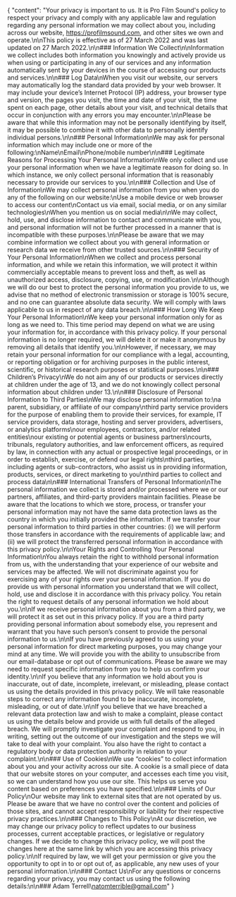 {
  "content": "Your privacy is important to us. It is Pro Film Sound's policy to respect your privacy and comply with any applicable law and regulation regarding any personal information we may collect about you, including across our website, https://profilmsound.com, and other sites we own and operate.\n\nThis policy is effective as of 27 March 2022 and was last updated on 27 March 2022.\n\n### Information We Collect\n\nInformation we collect includes both information you knowingly and actively provide us when using or participating in any of our services and any information automatically sent by your devices in the course of accessing our products and services.\n\n### Log Data\nWhen you visit our website, our servers may automatically log the standard data provided by your web browser. It may include your device’s Internet Protocol (IP) address, your browser type and version, the pages you visit, the time and date of your visit, the time spent on each page, other details about your visit, and technical details that occur in conjunction with any errors you may encounter.\n\nPlease be aware that while this information may not be personally identifying by itself, it may be possible to combine it with other data to personally identify individual persons.\n\n### Personal Information\nWe may ask for personal information which may include one or more of the following:\nName\nEmail\nPhone/mobile number\n\n### Legitimate Reasons for Processing Your Personal Information\nWe only collect and use your personal information when we have a legitimate reason for doing so. In which instance, we only collect personal information that is reasonably necessary to provide our services to you.\n\n### Collection and Use of Information\nWe may collect personal information from you when you do any of the following on our website:\nUse a mobile device or web browser to access our content\nContact us via email, social media, or on any similar technologies\nWhen you mention us on social media\n\nWe may collect, hold, use, and disclose information to contact and communicate with you, and personal information will not be further processed in a manner that is incompatible with these purposes.\n\nPlease be aware that we may combine information we collect about you with general information or research data we receive from other trusted sources.\n\n### Security of Your Personal Information\nWhen we collect and process personal information, and while we retain this information, we will protect it within commercially acceptable means to prevent loss and theft, as well as unauthorized access, disclosure, copying, use, or modification.\n\nAlthough we will do our best to protect the personal information you provide to us, we advise that no method of electronic transmission or storage is 100% secure, and no one can guarantee absolute data security. We will comply with laws applicable to us in respect of any data breach.\n\n### How Long We Keep Your Personal Information\nWe keep your personal information only for as long as we need to. This time period may depend on what we are using your information for, in accordance with this privacy policy. If your personal information is no longer required, we will delete it or make it anonymous by removing all details that identify you.\n\nHowever, if necessary, we may retain your personal information for our compliance with a legal, accounting, or reporting obligation or for archiving purposes in the public interest, scientific, or historical research purposes or statistical purposes.\n\n### Children’s Privacy\nWe do not aim any of our products or services directly at children under the age of 13, and we do not knowingly collect personal information about children under 13.\n\n### Disclosure of Personal Information to Third Parties\nWe may disclose personal information to:\na parent, subsidiary, or affiliate of our company\nthird party service providers for the purpose of enabling them to provide their services, for example, IT service providers, data storage, hosting and server providers, advertisers, or analytics platforms\nour employees, contractors, and/or related entities\nour existing or potential agents or business partners\ncourts, tribunals, regulatory authorities, and law enforcement officers, as required by law, in connection with any actual or prospective legal proceedings, or in order to establish, exercise, or defend our legal rights\nthird parties, including agents or sub-contractors, who assist us in providing information, products, services, or direct marketing to you\nthird parties to collect and process data\n\n### International Transfers of Personal Information\nThe personal information we collect is stored and/or processed where we or our partners, affiliates, and third-party providers maintain facilities. Please be aware that the locations to which we store, process, or transfer your personal information may not have the same data protection laws as the country in which you initially provided the information. If we transfer your personal information to third parties in other countries: (i) we will perform those transfers in accordance with the requirements of applicable law; and (ii) we will protect the transferred personal information in accordance with this privacy policy.\n\nYour Rights and Controlling Your Personal Information\nYou always retain the right to withhold personal information from us, with the understanding that your experience of our website and services may be affected. We will not discriminate against you for exercising any of your rights over your personal information. If you do provide us with personal information you understand that we will collect, hold, use and disclose it in accordance with this privacy policy. You retain the right to request details of any personal information we hold about you.\n\nIf we receive personal information about you from a third party, we will protect it as set out in this privacy policy. If you are a third party providing personal information about somebody else, you represent and warrant that you have such person’s consent to provide the personal information to us.\n\nIf you have previously agreed to us using your personal information for direct marketing purposes, you may change your mind at any time. We will provide you with the ability to unsubscribe from our email-database or opt out of communications. Please be aware we may need to request specific information from you to help us confirm your identity.\n\nIf you believe that any information we hold about you is inaccurate, out of date, incomplete, irrelevant, or misleading, please contact us using the details provided in this privacy policy. We will take reasonable steps to correct any information found to be inaccurate, incomplete, misleading, or out of date.\n\nIf you believe that we have breached a relevant data protection law and wish to make a complaint, please contact us using the details below and provide us with full details of the alleged breach. We will promptly investigate your complaint and respond to you, in writing, setting out the outcome of our investigation and the steps we will take to deal with your complaint. You also have the right to contact a regulatory body or data protection authority in relation to your complaint.\n\n### Use of Cookies\nWe use “cookies” to collect information about you and your activity across our site. A cookie is a small piece of data that our website stores on your computer, and accesses each time you visit, so we can understand how you use our site. This helps us serve you content based on preferences you have specified.\n\n### Limits of Our Policy\nOur website may link to external sites that are not operated by us. Please be aware that we have no control over the content and policies of those sites, and cannot accept responsibility or liability for their respective privacy practices.\n\n### Changes to This Policy\nAt our discretion, we may change our privacy policy to reflect updates to our business processes, current acceptable practices, or legislative or regulatory changes. If we decide to change this privacy policy, we will post the changes here at the same link by which you are accessing this privacy policy.\n\nIf required by law, we will get your permission or give you the opportunity to opt in to or opt out of, as applicable, any new uses of your personal information.\n\n### Contact Us\nFor any questions or concerns regarding your privacy, you may contact us using the following details:\n\n### Adam Terrell\natomterrible@gmail.com"
}